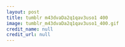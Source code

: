 ```yaml
---
layout: post
title: tumblr m43dvaDa2q1qav3uso1 400
image: tumblr_m43dvaDa2q1qav3uso1_400.gif
credit_name: null 
credit_url: null
---
```


